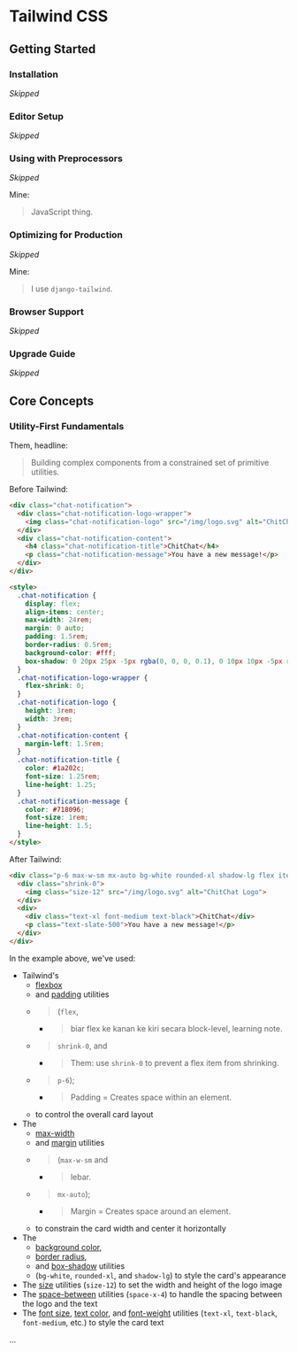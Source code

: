 # Tailwind CSS

## Getting Started

### Installation

_Skipped_

### Editor Setup

_Skipped_

### Using with Preprocessors

_Skipped_

Mine:
> JavaScript thing.

### Optimizing for Production

_Skipped_

Mine:
> I use `django-tailwind`.

### Browser Support

_Skipped_

### Upgrade Guide

_Skipped_

## Core Concepts

### Utility-First Fundamentals

Them, headline:
> Building complex components from a constrained set of primitive utilities.

Before Tailwind:

```html
<div class="chat-notification">
  <div class="chat-notification-logo-wrapper">
    <img class="chat-notification-logo" src="/img/logo.svg" alt="ChitChat Logo">
  </div>
  <div class="chat-notification-content">
    <h4 class="chat-notification-title">ChitChat</h4>
    <p class="chat-notification-message">You have a new message!</p>
  </div>
</div>

<style>
  .chat-notification {
    display: flex;
    align-items: center;
    max-width: 24rem;
    margin: 0 auto;
    padding: 1.5rem;
    border-radius: 0.5rem;
    background-color: #fff;
    box-shadow: 0 20px 25px -5px rgba(0, 0, 0, 0.1), 0 10px 10px -5px rgba(0, 0, 0, 0.04);
  }
  .chat-notification-logo-wrapper {
    flex-shrink: 0;
  }
  .chat-notification-logo {
    height: 3rem;
    width: 3rem;
  }
  .chat-notification-content {
    margin-left: 1.5rem;
  }
  .chat-notification-title {
    color: #1a202c;
    font-size: 1.25rem;
    line-height: 1.25;
  }
  .chat-notification-message {
    color: #718096;
    font-size: 1rem;
    line-height: 1.5;
  }
</style>
```

After Tailwind:

```html
<div class="p-6 max-w-sm mx-auto bg-white rounded-xl shadow-lg flex items-center space-x-4">
  <div class="shrink-0">
    <img class="size-12" src="/img/logo.svg" alt="ChitChat Logo">
  </div>
  <div>
    <div class="text-xl font-medium text-black">ChitChat</div>
    <p class="text-slate-500">You have a new message!</p>
  </div>
</div>
```

In the example above, we've used:

- Tailwind's
  - [flexbox](/docs/display#flex)
  - and [padding](/docs/padding) utilities
  - > (`flex`,
    - > biar flex ke kanan ke kiri secara block-level, learning note.
  - > `shrink-0`, and
    - > Them: use `shrink-0` to prevent a flex item from shrinking.
  - > `p-6`);
    - > Padding = Creates space within an element.
  - to control the overall card layout
- The
  - [max-width](/docs/max-width)
  - and [margin](/docs/margin) utilities
  - > (`max-w-sm` and
    - > lebar.
  - > `mx-auto`);
    - > Margin = Creates space around an element.
  - to constrain the card width and center it horizontally
- The
  - [background color](/docs/background-color),
  - [border radius](/docs/border-radius),
  - and [box-shadow](/docs/box-shadow) utilities
  - (`bg-white`, `rounded-xl`, and `shadow-lg`) to style the card's appearance
- The [size](/docs/size) utilities (`size-12`) to set the width and height of the logo image
- The [space-between](/docs/space) utilities (`space-x-4`) to handle the spacing between the logo and the text
- The [font size](/docs/font-size), [text color](/docs/text-color), and [font-weight](/docs/font-weight) utilities (`text-xl`, `text-black`, `font-medium`, etc.) to style the card text

...
